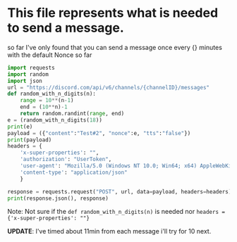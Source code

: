 # This file represents what is needed to send a message.
so far I've only found that you can send a message once every {} minutes with the default Nonce
so far
```py
import requests
import random
import json
url = "https://discord.com/api/v6/channels/{channelID}/messages"
def random_with_n_digits(n):
    range = 10**(n-1)
    end = (10**n)-1
    return random.randint(range, end)
e = (random_with_n_digits(18))
print(e)
payload = ({"content":"Test#2", "nonce":e, "tts":"false"})
print(payload)
headers = {
    'x-super-properties': "",
    'authorization': "UserToken",
    'user-agent': "Mozilla/5.0 (Windows NT 10.0; Win64; x64) AppleWebKit/537.36 (KHTML, like Gecko) Chrome/81.0.4044.138 Safari/537.36",
    'content-type': "application/json"
    }

response = requests.request("POST", url, data=payload, headers=headers)
print(response.json(), response)
```

Note: Not sure if the ``def random_with_n_digits(n)`` is needed nor ``headers = {'x-super-properties': ""}``

**UPDATE**: I've timed about 11min from each message i'll try for 10 next.

